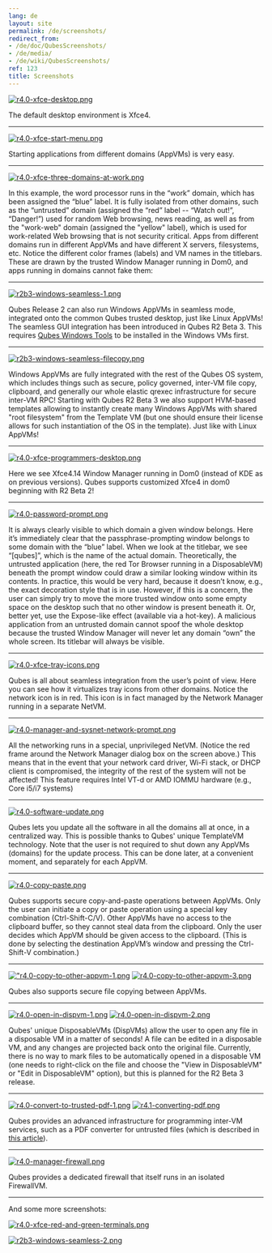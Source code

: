```yaml
---
lang: de
layout: site
permalink: /de/screenshots/
redirect_from:
- /de/doc/QubesScreenshots/
- /de/media/
- /de/wiki/QubesScreenshots/
ref: 123
title: Screenshots
---
```


[![r4.0-xfce-desktop.png](/attachment/doc/r4.0-xfce-desktop.png)](/attachment/doc/r4.0-xfce-desktop.png)

The default desktop environment is Xfce4.

* * * * *

[![r4.0-xfce-start-menu.png](/attachment/doc/r4.0-xfce-start-menu.png)](/attachment/doc/r4.0-xfce-start-menu.png)

Starting applications from different domains (AppVMs) is very easy.

* * * * *

[![r4.0-xfce-three-domains-at-work.png](/attachment/doc/r4.0-xfce-three-domains-at-work.png)](/attachment/doc/r4.0-xfce-three-domains-at-work.png)

In this example, the word processor runs in the “work” domain, which has been assigned the “blue” label. It is fully isolated from other domains, such as the “untrusted” domain (assigned the “red” label -- “Watch out!”, “Danger!”) used for random Web browsing, news reading, as well as from the "work-web" domain (assigned the "yellow" label), which is used for work-related Web browsing that is not security critical. Apps from different domains run in different AppVMs and have different X servers, filesystems, etc. Notice the different color frames (labels) and VM names in the titlebars. These are drawn by the trusted Window Manager running in Dom0, and apps running in domains cannot fake them:

* * * * *

[![r2b3-windows-seamless-1.png](/attachment/doc/r2b3-windows-seamless-1.png)](/attachment/doc/r2b3-windows-seamless-1.png)

Qubes Release 2 can also run Windows AppVMs in seamless mode, integrated onto the common Qubes trusted desktop, just like Linux AppVMs! The seamless GUI integration has been introduced in Qubes R2 Beta 3. This requires [Qubes Windows Tools](https://github.com/Qubes-Community/Contents/blob/master/docs/os/windows/windows-tools.md) to be installed in the Windows VMs first.

* * * * *

[![r2b3-windows-seamless-filecopy.png](/attachment/doc/r2b3-windows-seamless-filecopy.png)](/attachment/doc/r2b3-windows-seamless-filecopy.png)

Windows AppVMs are fully integrated with the rest of the Qubes OS system, which includes things such as secure, policy governed, inter-VM file copy, clipboard, and generally our whole elastic qrexec infrastructure for secure inter-VM RPC! Starting with Qubes R2 Beta 3 we also support HVM-based templates allowing to instantly create many Windows AppVMs with shared "root filesystem" from the Template VM (but one should ensure their license allows for such instantiation of the OS in the template). Just like with Linux AppVMs!

* * * * *

[![r4.0-xfce-programmers-desktop.png](/attachment/doc/r4.0-xfce-programmers-desktop.png)](/attachment/doc/r4.0-xfce-programmers-desktop.png)

Here we see Xfce4.14 Window Manager running in Dom0 (instead of KDE as on previous versions). Qubes supports customized Xfce4 in dom0 beginning with R2 Beta 2!

* * * * *

[![r4.0-password-prompt.png](/attachment/doc/r4.0-password-prompt.png)](/attachment/doc/r4.0-password-prompt.png)

It is always clearly visible to which domain a given window belongs. Here it’s immediately clear that the passphrase-prompting window belongs to some domain with the “blue” label. When we look at the titlebar, we see “[qubes]”, which is the name of the actual domain. Theoretically, the untrusted application (here, the red Tor Browser running in a DisposableVM) beneath the prompt window could draw a similar looking window within its contents. In practice, this would be very hard, because it doesn’t know, e.g., the exact decoration style that is in use. However, if this is a concern, the user can simply try to move the more trusted window onto some empty space on the desktop such that no other window is present beneath it. Or, better yet, use the Expose-like effect (available via a hot-key). A malicious application from an untrusted domain cannot spoof the whole desktop because the trusted Window Manager will never let any domain “own” the whole screen. Its titlebar will always be visible.

* * * * *

[![r4.0-xfce-tray-icons.png](/attachment/doc/r4.0-xfce-tray-icons.png)](/attachment/doc/r4.0-xfce-tray-icons.png)

Qubes is all about seamless integration from the user’s point of view. Here you can see how it virtualizes tray icons from other domains. Notice the network icon is in red. This icon is in fact managed by the Network Manager running in a separate NetVM.

* * * * *

[![r4.0-manager-and-sysnet-network-prompt.png](/attachment/doc/r4.0-manager-and-sysnet-network-prompt.png)](/attachment/doc/r4.0-manager-and-sysnet-network-prompt.png)

All the networking runs in a special, unprivileged NetVM. (Notice the red frame around the Network Manager dialog box on the screen above.) This means that in the event that your network card driver, Wi-Fi stack, or DHCP client is compromised, the integrity of the rest of the system will not be affected! This feature requires Intel VT-d or AMD IOMMU hardware (e.g., Core i5/i7 systems)
* * * * *

[![r4.0-software-update.png](/attachment/doc/r4.0-software-update.png)](/attachment/doc/r4.0-software-update.png)

Qubes lets you update all the software in all the domains all at once, in a centralized way. This is possible thanks to Qubes' unique TemplateVM technology. Note that the user is not required to shut down any AppVMs (domains) for the update process. This can be done later, at a convenient moment, and separately for each AppVM.

* * * * *

[![r4.0-copy-paste.png](/attachment/doc/r4.0-copy-paste.png)](/attachment/doc/r4.0-copy-paste.png)

Qubes supports secure copy-and-paste operations between AppVMs. Only the user can initiate a copy or paste operation using a special key combination (Ctrl-Shift-C/V). Other AppVMs have no access to the clipboard buffer, so they cannot steal data from the clipboard. Only the user decides which AppVM should be given access to the clipboard. (This is done by selecting the destination AppVM’s window and pressing the Ctrl-Shift-V combination.)

* * * * *

[!["r4.0-copy-to-other-appvm-1.png](/attachment/doc/r4.0-copy-to-other-appvm-1.png)](/attachment/doc/r4.0-copy-to-other-appvm-1.png) [![r4.0-copy-to-other-appvm-3.png](/attachment/doc/r4.0-copy-to-other-appvm-2.png)](/attachment/doc/r4.0-copy-to-other-appvm-2.png)

Qubes also supports secure file copying between AppVMs.

* * * * *

[![r4.0-open-in-dispvm-1.png](/attachment/doc/r4.0-open-in-dispvm-1.png)](/attachment/doc/r4.0-open-in-dispvm-1.png) [![r4.0-open-in-dispvm-2.png](/attachment/doc/r4.0-open-in-dispvm-2.png)](/attachment/doc/r4.0-open-in-dispvm-2.png)

Qubes' unique DisposableVMs (DispVMs) allow the user to open any file in a disposable VM in a matter of seconds! A file can be edited in a disposable VM, and any changes are projected back onto the original file. Currently, there is no way to mark files to be automatically opened in a disposable VM (one needs to right-click on the file and choose the "View in DisposableVM" or "Edit in DisposableVM" option), but this is planned for the R2 Beta 3 release.

* * * * *

[![r4.0-convert-to-trusted-pdf-1.png](/attachment/doc/r4.0-convert-to-trusted-pdf-1.png)](/attachment/doc/r4.0-convert-to-trusted-pdf-1.png) [![r4.1-converting-pdf.png](/attachment/doc/r4.1-converting-pdf.png)](/attachment/doc/r4.1-converting-pdf.png)

Qubes provides an advanced infrastructure for programming inter-VM services, such as a PDF converter for untrusted files (which is described in [this article](https://blog.invisiblethings.org/2013/02/21/converting-untrusted-pdfs-into-trusted.html)).

* * * * *

[![r4.0-manager-firewall.png](/attachment/doc/r4.0-manager-firewall.png)](/attachment/doc/r4.0-manager-firewall.png)

Qubes provides a dedicated firewall that itself runs in an isolated FirewallVM.

* * * * *

And some more screenshots:

[![r4.0-xfce-red-and-green-terminals.png](/attachment/doc/r4.0-xfce-red-and-green-terminals.png)](/attachment/doc/r4.0-xfce-red-and-green-terminals.png)

[![r2b3-windows-seamless-2.png](/attachment/doc/r2b3-windows-seamless-2.png)](/attachment/doc/r2b3-windows-seamless-2.png)